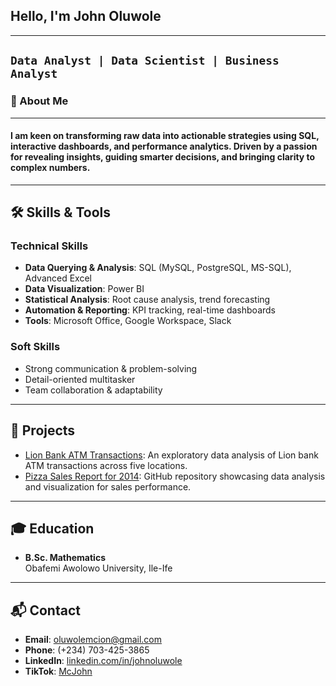 ## Hello, I'm John Oluwole 
---
`Data Analyst | Data Scientist | Business Analyst`
---
### 📌 About Me
---
#### I am keen on transforming raw data into actionable strategies using SQL, interactive dashboards, and performance analytics. Driven by a passion for revealing insights, guiding smarter decisions, and bringing clarity to complex numbers.
---
## 🛠️ Skills & Tools
### **Technical Skills**
- **Data Querying & Analysis**: SQL (MySQL, PostgreSQL, MS-SQL), Advanced Excel  
- **Data Visualization**: Power BI  
- **Statistical Analysis**: Root cause analysis, trend forecasting  
- **Automation & Reporting**: KPI tracking, real-time dashboards  
- **Tools**: Microsoft Office, Google Workspace, Slack  

### **Soft Skills**
- Strong communication & problem-solving  
- Detail-oriented multitasker  
- Team collaboration & adaptability  

---
## 🚀 Projects
 - [Lion Bank ATM Transactions](https://github.com/iamMcJohn/Lion-Bank-ATM-Transactions-Analysis.): An exploratory data analysis of Lion bank ATM transactions across five locations.
 - [Pizza Sales Report for 2014](https://github.com/iamMcJohn/Sales-Report-for-2014): GitHub repository showcasing data analysis and visualization for sales performance.  
---
## 🎓 Education
- **B.Sc. Mathematics**  
    Obafemi Awolowo University, Ile-Ife  
---
## 📬 Contact  
- **Email**: oluwolemcion@gmail.com  
- **Phone**: (+234) 703-425-3865  
- **LinkedIn**: [linkedin.com/in/johnoluwole](www.linkedin.com/in/johnoluwole)
- **TikTok**: [McJohn](https://www.tiktok.com/@mcjohn__?_t=ZM-8vniChVAC7L&_r=1)  
